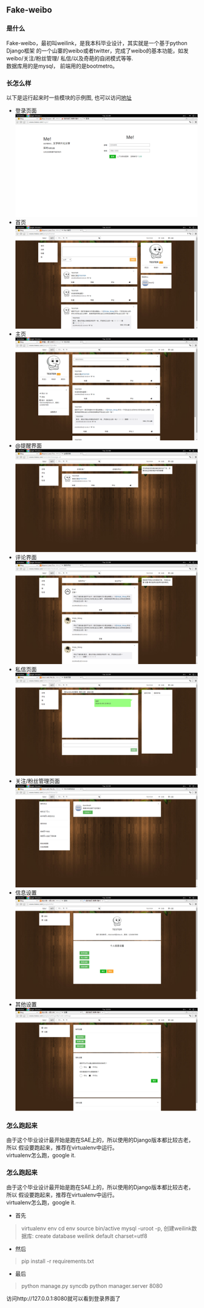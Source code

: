 ## Fake-weibo
### 是什么
Fake-weibo，最初叫weilink，是我本科毕业设计，其实就是一个基于python Django框架
的一个山寨的weibo或者twitter，完成了weibo的基本功能，如发weibo/关注/粉丝管理/
私信/以及奇葩的自闭模式等等.<br/>
数据库用的是mysql， 前端用的是bootmetro。<br/>

### 长怎么样
以下是运行起来时一些模块的示例图, 也可以访问[地址](http://www.meexc.com)<br/>
* 登录页面
![](https://github.com/wongxinjie/weilink/blob/master/git_picture/1.png)
* 首页
![](https://github.com/wongxinjie/weilink/blob/master/git_picture/2.png)
* 主页
![](https://github.com/wongxinjie/weilink/blob/master/git_picture/3.png)
* @提醒界面
![](https://github.com/wongxinjie/weilink/blob/master/git_picture/4.png)
* 评论界面
![](https://github.com/wongxinjie/weilink/blob/master/git_picture/5.png)
* 私信页面
![](https://github.com/wongxinjie/weilink/blob/master/git_picture/6.png)
* 关注/粉丝管理页面
![](https://github.com/wongxinjie/weilink/blob/master/git_picture/7.png)
* 信息设置
![](https://github.com/wongxinjie/weilink/blob/master/git_picture/8.png)
* 其他设置
![](https://github.com/wongxinjie/weilink/blob/master/git_picture/9.png)

### 怎么跑起来
由于这个毕业设计最开始是跑在SAE上的，所以使用的Django版本都比较古老，所以
假设要跑起来，推荐在virtualenv中运行。<br/>
virtualenv怎么跑，google it.<br/>

### 怎么跑起来
由于这个毕业设计最开始是跑在SAE上的，所以使用的Django版本都比较古老，所以
假设要跑起来，推荐在virtualenv中运行。<br/>
virtualenv怎么跑，google it.<br/>

* 首先<br/>
> virtualenv env
> cd env
> source bin/active
> mysql -uroot -p, 创建weilink数据库: create database weilink default charset=utf8

* 然后<br/>
> pip install -r requirements.txt

* 最后</br>
> python manage.py syncdb
> python manager.server 8080

访问http://127.0.0.1:8080就可以看到登录界面了

